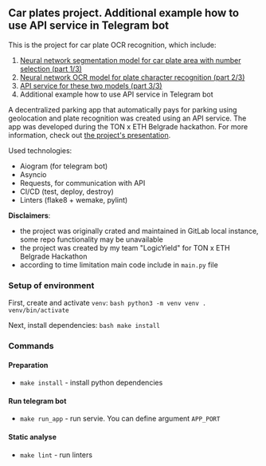 ## Car plates project. Additional example how to use API service in Telegram bot

This is the project for car plate OCR recognition, which include:
1. [Neural network segmentation model for car plate area with number selection (part 1/3)](https://github.com/DimYun/car-plate-segm_model)
2. [Neural network OCR model for plate character recognition (part 2/3)](https://github.com/DimYun/car-plate-ocr_model)
3. [API service for these two models (part 3/3)](https://github.com/DimYun/car-plate_service)
4. Additional example how to use API service in Telegram bot

A decentralized parking app that automatically pays for parking using geolocation and plate recognition was created 
using an API service. The app was developed during the TON x ETH Belgrade hackathon. For more information, 
check out [the project's presentation](presentation.pdf).

Used technologies:

* Aiogram (for telegram bot)
* Asyncio
* Requests, for communication with API
* CI/CD (test, deploy, destroy)
* Linters (flake8 + wemake, pylint)

**Disclaimers**:

* the project was originally crated and maintained in GitLab local instance, some repo functionality may be unavailable
* the project was created by my team "LogicYield" for TON х ETH Belgrade Hackathon
* according to time limitation main code include in `main.py` file


### Setup of environment

First, create and activate `venv`:
    ```bash
    python3 -m venv venv
    . venv/bin/activate
    ```

Next, install dependencies:
    ```bash
    make install
    ```


### Commands

#### Preparation
* `make install` - install python dependencies

#### Run telegram bot
* `make run_app` - run servie. You can define argument `APP_PORT`

#### Static analyse
* `make lint` - run linters
